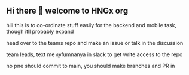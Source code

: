 ## Hi there 👋 welcome to HNGx org

hiii this is to co-ordinate stuff easily for the backend and mobile task, though itll probably expand

head over to the teams repo and make an issue or talk in the discussion

team leads, text me @fumnanya in slack to get write access to the repo

no pne should commit to main, you should make branches and PR in
